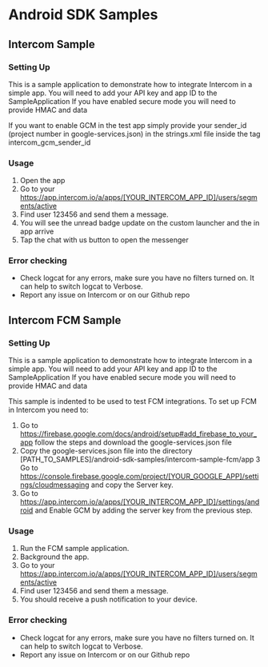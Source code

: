 # Android SDK Samples

## Intercom Sample

### Setting Up
This is a sample application to demonstrate how to integrate Intercom in a simple app.
You will need to add your API key and app ID to the SampleApplication
If you have enabled secure mode you will need to provide HMAC and data

If you want to enable GCM in the test app simply provide your sender_id (project number in google-services.json)
in the strings.xml file inside the tag intercom_gcm_sender_id

### Usage
1. Open the app
2. Go to your https://app.intercom.io/a/apps/[YOUR_INTERCOM_APP_ID]/users/segments/active
3. Find user 123456 and send them a message.
4. You will see the unread badge update on the custom launcher and the in app arrive
5. Tap the chat with us button to open the messenger

### Error checking
- Check logcat for any errors, make sure you have no filters turned on. It can help to switch 
  logcat to Verbose.
- Report any issue on Intercom or on our Github repo

## Intercom FCM Sample

### Setting Up
This is a sample application to demonstrate how to integrate Intercom in a simple app.
You will need to add your API key and app ID to the SampleApplication
If you have enabled secure mode you will need to provide HMAC and data

This sample is indented to be used to test FCM integrations. To set up FCM in Intercom you need to:
1. Go to https://firebase.google.com/docs/android/setup#add_firebase_to_your_app follow the steps
   and download the google-services.json file
2. Copy the google-services.json file into the directory [PATH_TO_SAMPLES]/android-sdk-samples/intercom-sample-fcm/app
3  Go to https://console.firebase.google.com/project/[YOUR_GOOGLE_APP]/settings/cloudmessaging
   and copy the Server key.
4. Go to https://app.intercom.io/a/apps/[YOUR_INTERCOM_APP_ID]/settings/android and Enable GCM by adding the
   server key from the previous step.

### Usage
1. Run the FCM sample application.
2. Background the app.
3. Go to your https://app.intercom.io/a/apps/[YOUR_INTERCOM_APP_ID]/users/segments/active
4. Find user 123456 and send them a message.
5. You should receive a push notification to your device.

### Error checking
- Check logcat for any errors, make sure you have no filters turned on. It can help to switch 
  logcat to Verbose.
- Report any issue on Intercom or on our Github repo
